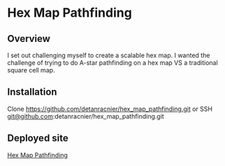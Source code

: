 # Hex Map Pathfinding

## Overview
I set out challenging myself to create a scalable hex map. I wanted the challenge of trying to do A-star pathfinding on a hex map VS a traditional square cell map.

## Installation
Clone https://github.com/detanracnier/hex_map_pathfinding.git or SSH git@github.com:detanracnier/hex_map_pathfinding.git

## Deployed site
[Hex Map Pathfinding](https://detanracnier.github.io/hex_map_pathfinding/)

